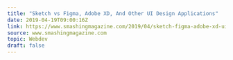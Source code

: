 ```yaml
---
title: "Sketch vs Figma, Adobe XD, And Other UI Design Applications"
date: 2019-04-19T09:00:16Z
link: https://www.smashingmagazine.com/2019/04/sketch-figma-adobe-xd-ui-design-applications/
source: www.smashingmagazine.com
topic: Webdev
draft: false
---
```

